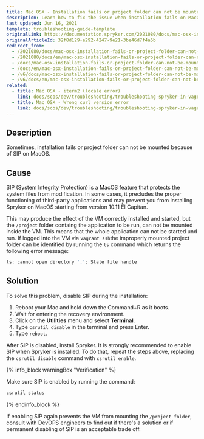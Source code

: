 ```yaml
---
title: Mac OSX - Installation fails or project folder can not be mounted because of SIP
description: Learn how to fix the issue when installation fails on MacOS or project folder can not be mounted because of SIP
last_updated: Jun 16, 2021
template: troubleshooting-guide-template
originalLink: https://documentation.spryker.com/2021080/docs/mac-osx-installation-fails-or-project-folder-can-not-be-mounted-due-to-sip
originalArticleId: 32f8d129-e292-4247-9e21-3be46d7f4a5b
redirect_from:
  - /2021080/docs/mac-osx-installation-fails-or-project-folder-can-not-be-mounted-due-to-sip
  - /2021080/docs/en/mac-osx-installation-fails-or-project-folder-can-not-be-mounted-due-to-sip
  - /docs/mac-osx-installation-fails-or-project-folder-can-not-be-mounted-due-to-sip
  - /docs/en/mac-osx-installation-fails-or-project-folder-can-not-be-mounted-due-to-sip
  - /v6/docs/mac-osx-installation-fails-or-project-folder-can-not-be-mounted-due-to-sip
  - /v6/docs/en/mac-osx-installation-fails-or-project-folder-can-not-be-mounted-due-to-sip
related:
  - title: Mac OSX - iterm2 (locale error)
    link: docs/scos/dev/troubleshooting/troubleshooting-spryker-in-vagrant-issues/macos-issues/mac-osx-iterm2-locale-error.html
  - title: Mac OSX - Wrong curl version error
    link: docs/scos/dev/troubleshooting/troubleshooting-spryker-in-vagrant-issues/macos-issues/mac-osx-wrong-curl-version-error.html
---
```


## Description

Sometimes, installation fails or project folder can not be mounted because of SIP on MacOS.

## Cause

SIP (System Integrity Protection) is a MacOS feature that protects the system files from modification. In some cases, it precludes the proper functioning of third-party applications and may prevent you from installing Spryker on MacOS starting from version 10.11 El Capitan.

This may produce the effect of the VM correctly installed and started, but the `/project` folder containg the application to be run, can not be mounted inside the VM. This means that the whole application can not be started und run. If logged into the VM via `vagrant ssh`the improperly mounted project folder can be identified by running the `ls` command which returns the following error message:

```bash
ls: cannot open directory '.': Stale file handle
```

## Solution

To solve this problem, disable SIP during the installation:

1. Reboot your Mac and hold down the Command+R as it boots.
2. Wait for entering the recovery environment.
3. Click on the **Utilities** menu and select **Terminal**.
4. Type `csrutil disable` in the terminal and press Enter.
5. Type `reboot`.

After SIP is disabled, install Spryker. It is strongly recommended to enable SIP when Spryker is installed. To do that, repeat the steps above, replacing the `csrutil disable` command with `csrutil enable`.

{% info_block warningBox "Verification" %}

Make sure SIP is enabled by running the command:

```bash
csrutil status
```

{% endinfo_block %}

If enabling SIP again prevents the VM from mounting the `/project folder`, consult with DevOPS engineers to find out if there's a solution or if permanent disabling of SIP is an acceptable trade off.
